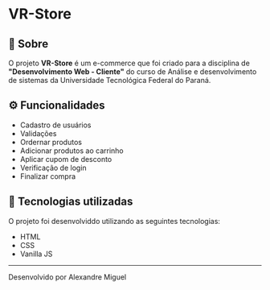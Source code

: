 # VR-Store

## 📑 Sobre

O projeto **VR-Store** é um e-commerce que foi criado para a disciplina de **"Desenvolvimento Web - Cliente"** do curso de Análise e desenvolvimento de sistemas da Universidade Tecnológica Federal do Paraná.

## ⚙️ Funcionalidades 

- Cadastro de usuários
- Validações
- Ordernar produtos
- Adicionar produtos ao carrinho 
- Aplicar cupom de desconto
- Verificação de login
- Finalizar compra

## 🚀 Tecnologias utilizadas 

O projeto foi desenvolviddo utilizando as seguintes tecnologias: 

- HTML
- CSS
- Vanilla JS

---

Desenvolvido por Alexandre Miguel
